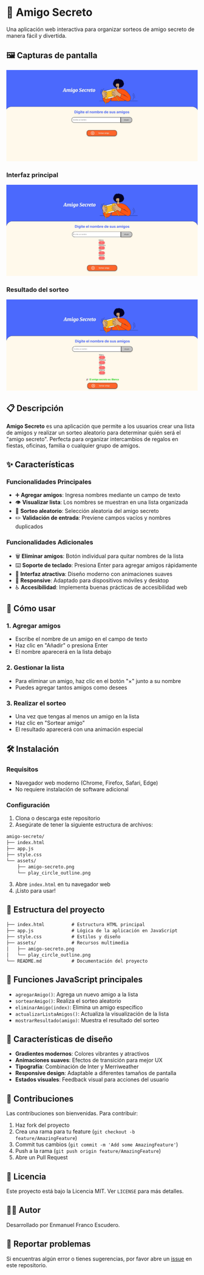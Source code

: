 
# 🎁 Amigo Secreto

Una aplicación web interactiva para organizar sorteos de amigo secreto de manera fácil y divertida.
## 🖼️ Capturas de pantalla

![Amigo Secreto Demo](assets/demo-screenshot.png)

### Interfaz principal
![Interfaz Principal](assets/interfaz-principal.png)

### Resultado del sorteo
![Resultado del Sorteo](assets/resultado-sorteo.png)

## 📋 Descripción

**Amigo Secreto** es una aplicación que permite a los usuarios crear una lista de amigos y realizar un sorteo aleatorio para determinar quién será el "amigo secreto". Perfecta para organizar intercambios de regalos en fiestas, oficinas, familia o cualquier grupo de amigos.

## ✨ Características

### Funcionalidades Principales
- ➕ **Agregar amigos**: Ingresa nombres mediante un campo de texto
- 👁️ **Visualizar lista**: Los nombres se muestran en una lista organizada
- 🎲 **Sorteo aleatorio**: Selección aleatoria del amigo secreto
- ✏️ **Validación de entrada**: Previene campos vacíos y nombres duplicados

### Funcionalidades Adicionales
- 🗑️ **Eliminar amigos**: Botón individual para quitar nombres de la lista
- ⌨️ **Soporte de teclado**: Presiona Enter para agregar amigos rápidamente
- 🎨 **Interfaz atractiva**: Diseño moderno con animaciones suaves
- 📱 **Responsive**: Adaptado para dispositivos móviles y desktop
- ♿ **Accesibilidad**: Implementa buenas prácticas de accesibilidad web

## 🚀 Cómo usar

### 1. Agregar amigos
- Escribe el nombre de un amigo en el campo de texto
- Haz clic en "Añadir" o presiona Enter
- El nombre aparecerá en la lista debajo

### 2. Gestionar la lista
- Para eliminar un amigo, haz clic en el botón "×" junto a su nombre
- Puedes agregar tantos amigos como desees

### 3. Realizar el sorteo
- Una vez que tengas al menos un amigo en la lista
- Haz clic en "Sortear amigo"
- El resultado aparecerá con una animación especial

## 🛠️ Instalación

### Requisitos
- Navegador web moderno (Chrome, Firefox, Safari, Edge)
- No requiere instalación de software adicional

### Configuración
1. Clona o descarga este repositorio
2. Asegúrate de tener la siguiente estructura de archivos:
```
amigo-secreto/
├── index.html
├── app.js
├── style.css
└── assets/
    ├── amigo-secreto.png
    └── play_circle_outline.png
```

3. Abre `index.html` en tu navegador web
4. ¡Listo para usar!

## 📁 Estructura del proyecto

```
├── index.html          # Estructura HTML principal
├── app.js              # Lógica de la aplicación en JavaScript
├── style.css           # Estilos y diseño
├── assets/             # Recursos multimedia
│   ├── amigo-secreto.png
│   └── play_circle_outline.png
└── README.md           # Documentación del proyecto
```

## 🎯 Funciones JavaScript principales

- `agregarAmigo()`: Agrega un nuevo amigo a la lista
- `sortearAmigo()`: Realiza el sorteo aleatorio
- `eliminarAmigo(index)`: Elimina un amigo específico
- `actualizarListaAmigos()`: Actualiza la visualización de la lista
- `mostrarResultado(amigo)`: Muestra el resultado del sorteo

## 🎨 Características de diseño

- **Gradientes modernos**: Colores vibrantes y atractivos
- **Animaciones suaves**: Efectos de transición para mejor UX
- **Tipografía**: Combinación de Inter y Merriweather
- **Responsive design**: Adaptable a diferentes tamaños de pantalla
- **Estados visuales**: Feedback visual para acciones del usuario

## 🤝 Contribuciones

Las contribuciones son bienvenidas. Para contribuir:

1. Haz fork del proyecto
2. Crea una rama para tu feature (`git checkout -b feature/AmazingFeature`)
3. Commit tus cambios (`git commit -m 'Add some AmazingFeature'`)
4. Push a la rama (`git push origin feature/AmazingFeature`)
5. Abre un Pull Request

## 📄 Licencia

Este proyecto está bajo la Licencia MIT. Ver `LICENSE` para más detalles.

## 👨‍💻 Autor

Desarrollado por Enmanuel Franco Escudero.

## 🐛 Reportar problemas


Si encuentras algún error o tienes sugerencias, por favor abre un [issue](../../issues) en este repositorio.
